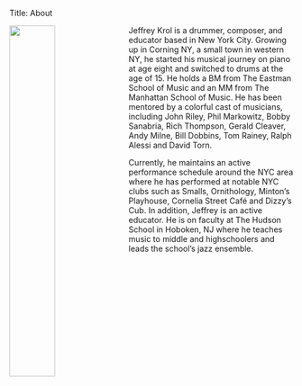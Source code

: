 Title: About

<img style="margin-right: 10px; float: left; width: 40%;" src="{attach}/images/selfie6.jpg">

Jeffrey Krol is a drummer, composer, and educator based in New York City. Growing up in
Corning NY, a small town in western NY, he started his musical journey on piano at age eight
and switched to drums at the age of 15. He holds a BM from The Eastman School of Music and
an MM from The Manhattan School of Music. He has been mentored by a colorful cast of
musicians, including John Riley, Phil Markowitz, Bobby Sanabria, Rich Thompson, Gerald
Cleaver, Andy Milne, Bill Dobbins, Tom Rainey, Ralph Alessi and David Torn.

Currently, he maintains an active performance schedule around the NYC area where he has
performed at notable NYC clubs such as Smalls, Ornithology, Minton’s Playhouse, Cornelia
Street Café and Dizzy’s Cub. In addition, Jeffrey is an active educator. He is on faculty at The
Hudson School in Hoboken, NJ where he teaches music to middle and highschoolers and leads
the school’s jazz ensemble. 